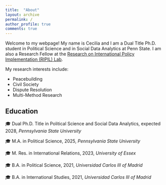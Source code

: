 ```yaml
---
title:  "About"
layout: archive
permalink: /
author_profile: true
comments: true
---
```


Welcome to my webpage! My name is Cecilia and I am a Dual Title Ph.D. student in Political Science and in Social Data Analytics at Penn State. I am also a Research Fellow at the [Research on International Policy Implementation (RIPIL) Lab](https://www.ripilab.com/about-1).


My research interests include:
- Peacebuilding
- Civil Society
- Dispute Resolution
- Multi-Method Research

## Education

 🎓 Dual Ph.D. Title in Political Science and Social Data Analytics, expected 2028, *Pennsylvania State University* 
 
 🎓 M.A. in Political Science, 2025, *Pennsylvania State University* 
 
 🎓 M. Res. in International Relations, 2023, *University of Essex*
 
 🎓 B.A. in Political Science, 2021, *Universidad Carlos III of Madrid* 
 
🎓 B.A. in International Studies, 2021, *Universidad Carlos III of Madrid*
